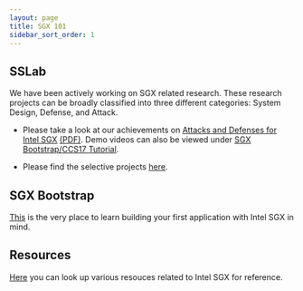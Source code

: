 ```yaml
---
layout: page
title: SGX 101
sidebar_sort_order: 1
---
```


SSLab
----

We have been actively working on SGX related research.
These research projects can be broadly classified into three different
categories: System Design, Defense, and Attack.

- Please take a look at our achievements on [Attacks and Defenses for Intel SGX](files/ccs-sgx-exploits.pptx) [(PDF)](files/ccs-sgx-exploits.pdf). Demo videos can also be viewed under [SGX Bootstrap/CCS17 Tutorial](pages/ccs17.html).

- Please find the selective projects [here](sslab.html).

SGX Bootstrap
----

[This](bootstrap.html) is the very place to learn building your first application with Intel SGX in mind.

Resources
----

[Here](resources.html) you can look up various resouces related to Intel SGX for reference.